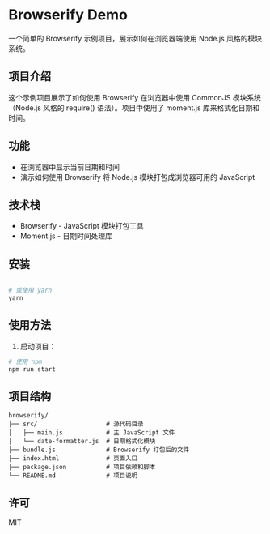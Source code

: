 # Browserify Demo

一个简单的 Browserify 示例项目，展示如何在浏览器端使用 Node.js 风格的模块系统。

## 项目介绍

这个示例项目展示了如何使用 Browserify 在浏览器中使用 CommonJS 模块系统（Node.js 风格的 require() 语法）。项目中使用了 moment.js 库来格式化日期和时间。

## 功能

- 在浏览器中显示当前日期和时间
- 演示如何使用 Browserify 将 Node.js 模块打包成浏览器可用的 JavaScript

## 技术栈

- Browserify - JavaScript 模块打包工具
- Moment.js - 日期时间处理库

## 安装

```bash

# 或使用 yarn
yarn
```

## 使用方法

1. 启动项目：

```bash
# 使用 npm
npm run start

```

## 项目结构

```
browserify/
├── src/                   # 源代码目录
│   ├── main.js            # 主 JavaScript 文件
│   └── date-formatter.js  # 日期格式化模块
├── bundle.js              # Browserify 打包后的文件
├── index.html             # 页面入口
├── package.json           # 项目依赖和脚本
└── README.md              # 项目说明
```

## 许可

MIT
